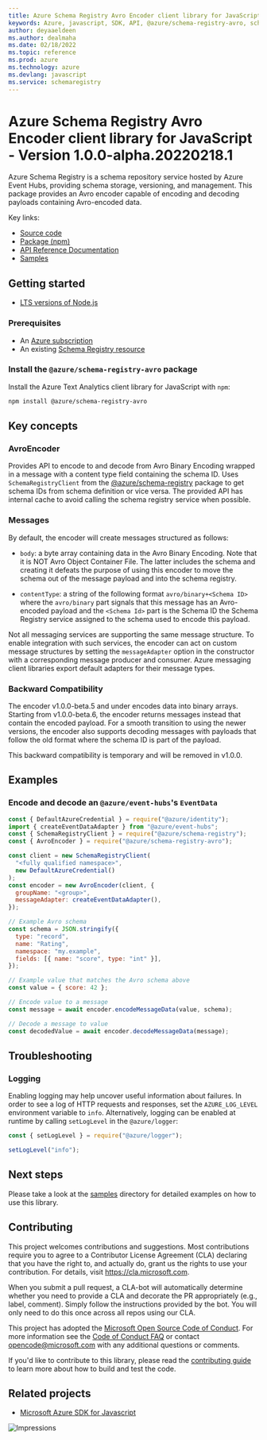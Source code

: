 ```yaml
---
title: Azure Schema Registry Avro Encoder client library for JavaScript
keywords: Azure, javascript, SDK, API, @azure/schema-registry-avro, schemaregistry
author: deyaaeldeen
ms.author: dealmaha
ms.date: 02/18/2022
ms.topic: reference
ms.prod: azure
ms.technology: azure
ms.devlang: javascript
ms.service: schemaregistry
---
```

# Azure Schema Registry Avro Encoder client library for JavaScript - Version 1.0.0-alpha.20220218.1 


Azure Schema Registry is a schema repository service hosted by Azure Event Hubs,
providing schema storage, versioning, and management. This package provides an
Avro encoder capable of encoding and decoding payloads containing
Avro-encoded data.

Key links:

- [Source code](https://github.com/Azure/azure-sdk-for-js/tree/main/sdk/schemaregistry/schema-registry-avro)
- [Package (npm)](https://www.npmjs.com/package/@azure/schema-registry-avro)
- [API Reference Documentation](https://docs.microsoft.com/javascript/api/@azure/schema-registry-avro)
- [Samples](https://github.com/Azure/azure-sdk-for-js/tree/main/sdk/schemaregistry/schema-registry-avro/samples)

## Getting started

- [LTS versions of Node.js](https://nodejs.org/about/releases/)

### Prerequisites

- An [Azure subscription][azure_sub]
- An existing [Schema Registry resource](https://aka.ms/schemaregistry)

### Install the `@azure/schema-registry-avro` package

Install the Azure Text Analytics client library for JavaScript with `npm`:

```bash
npm install @azure/schema-registry-avro
```

## Key concepts

### AvroEncoder

Provides API to encode to and decode from Avro Binary Encoding wrapped in a message
with a content type field containing the schema ID. Uses
`SchemaRegistryClient` from the [@azure/schema-registry](https://www.npmjs.com/package/@azure/schema-registry) package
to get schema IDs from schema definition or vice versa. The provided API has internal cache to avoid calling the schema registry service when possible.

### Messages

By default, the encoder will create messages structured as follows:

- `body`: a byte array containing data in the Avro Binary Encoding. Note that it
  is NOT Avro Object Container File. The latter includes the schema and creating
  it defeats the purpose of using this encoder to move the schema out of the
  message payload and into the schema registry.

- `contentType`: a string of the following format `avro/binary+<Schema ID>` where
  the `avro/binary` part signals that this message has an Avro-encoded payload
  and the `<Schema Id>` part is the Schema ID the Schema Registry service assigned
  to the schema used to encode this payload.

Not all messaging services are supporting the same message structure. To enable
integration with such services, the encoder can act on custom message structures
by setting the `messageAdapter` option in the constructor with a corresponding
message producer and consumer. Azure messaging client libraries export default
adapters for their message types.

### Backward Compatibility

The encoder v1.0.0-beta.5 and under encodes data into binary arrays. Starting from
v1.0.0-beta.6, the encoder returns messages instead that contain the encoded payload.
For a smooth transition to using the newer versions, the encoder also supports
decoding messages with payloads that follow the old format where the schema ID
is part of the payload.

This backward compatibility is temporary and will be removed in v1.0.0.

## Examples

### Encode and decode an `@azure/event-hubs`'s `EventData`

```javascript
const { DefaultAzureCredential } = require("@azure/identity");
import { createEventDataAdapter } from "@azure/event-hubs";
const { SchemaRegistryClient } = require("@azure/schema-registry");
const { AvroEncoder } = require("@azure/schema-registry-avro");

const client = new SchemaRegistryClient(
  "<fully qualified namespace>",
  new DefaultAzureCredential()
);
const encoder = new AvroEncoder(client, {
  groupName: "<group>",
  messageAdapter: createEventDataAdapter(),
});

// Example Avro schema
const schema = JSON.stringify({
  type: "record",
  name: "Rating",
  namespace: "my.example",
  fields: [{ name: "score", type: "int" }],
});

// Example value that matches the Avro schema above
const value = { score: 42 };

// Encode value to a message
const message = await encoder.encodeMessageData(value, schema);

// Decode a message to value
const decodedValue = await encoder.decodeMessageData(message);
```

## Troubleshooting

### Logging

Enabling logging may help uncover useful information about failures. In order to
see a log of HTTP requests and responses, set the `AZURE_LOG_LEVEL` environment
variable to `info`. Alternatively, logging can be enabled at runtime by calling
`setLogLevel` in the `@azure/logger`:

```javascript
const { setLogLevel } = require("@azure/logger");

setLogLevel("info");
```

## Next steps

Please take a look at the
[samples](https://github.com/Azure/azure-sdk-for-js/tree/main/sdk/schemaregistry/schema-registry-avro/samples)
directory for detailed examples on how to use this library.

## Contributing

This project welcomes contributions and suggestions. Most contributions require
you to agree to a Contributor License Agreement (CLA) declaring that you have
the right to, and actually do, grant us the rights to use your contribution. For
details, visit https://cla.microsoft.com.

When you submit a pull request, a CLA-bot will automatically determine whether
you need to provide a CLA and decorate the PR appropriately (e.g., label,
comment). Simply follow the instructions provided by the bot. You will only need
to do this once across all repos using our CLA.

This project has adopted the [Microsoft Open Source Code of
Conduct](https://opensource.microsoft.com/codeofconduct/). For more information
see the [Code of Conduct
FAQ](https://opensource.microsoft.com/codeofconduct/faq/) or contact
[opencode@microsoft.com](mailto:opencode@microsoft.com) with any additional
questions or comments.

If you'd like to contribute to this library, please read the [contributing
guide](https://github.com/Azure/azure-sdk-for-js/blob/main/CONTRIBUTING.md) to
learn more about how to build and test the code.

## Related projects

- [Microsoft Azure SDK for Javascript](https://github.com/Azure/azure-sdk-for-js)

![Impressions](https://azure-sdk-impressions.azurewebsites.net/api/impressions/azure-sdk-for-js%2Fsdk%2Fschemaregistry%2Fschema-registry-avro%2FREADME.png)

[azure_cli]: https://docs.microsoft.com/cli/azure
[azure_sub]: https://azure.microsoft.com/free/
[azure_portal]: https://portal.azure.com
[azure_identity]: https://github.com/Azure/azure-sdk-for-js/tree/main/sdk/identity/identity
[defaultazurecredential]: https://github.com/Azure/azure-sdk-for-js/tree/main/sdk/identity/identity#defaultazurecredential

